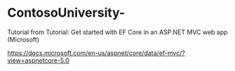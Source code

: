 # ContosoUniversity-
Tutorial from Tutorial: Get started with EF Core in an ASP.NET MVC web app (Microsoft)

https://docs.microsoft.com/en-us/aspnet/core/data/ef-mvc/?view=aspnetcore-5.0
